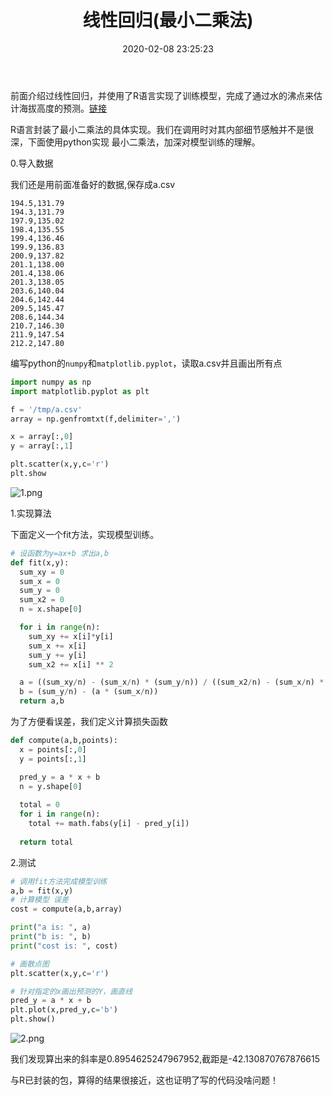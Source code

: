 ﻿---
layout: post
title: 线性回归(最小二乘法)
date: 2020-02-08 23:25:23
categories: 机器学习
mathjax: true
---

前面介绍过线性回归，并使用了R语言实现了训练模型，完成了通过水的沸点来估计海拔高度的预测。[链接](http://hoey.tk/2018/10/07/2018-10-07-一元线性回归分析/)

R语言封装了最小二乘法的具体实现。我们在调用时对其内部细节感触并不是很深，下面使用python实现 最小二乘法，加深对模型训练的理解。

0.导入数据

我们还是用前面准备好的数据,保存成a.csv

```
194.5,131.79
194.3,131.79
197.9,135.02
198.4,135.55
199.4,136.46
199.9,136.83
200.9,137.82
201.1,138.00
201.4,138.06
201.3,138.05
203.6,140.04
204.6,142.44
209.5,145.47
208.6,144.34
210.7,146.30
211.9,147.54
212.2,147.80
```

编写python的``numpy``和``matplotlib.pyplot``，读取a.csv并且画出所有点

```python
import numpy as np
import matplotlib.pyplot as plt

f = '/tmp/a.csv'
array = np.genfromtxt(f,delimiter=',')

x = array[:,0]
y = array[:,1]

plt.scatter(x,y,c='r')
plt.show
```

![1.png](https://i.loli.net/2020/02/08/bGNWdanpXxow5Rl.png)

1.实现算法

下面定义一个fit方法，实现模型训练。

```python
# 设函数为y=ax+b 求出a,b
def fit(x,y):
  sum_xy = 0
  sum_x = 0
  sum_y = 0
  sum_x2 = 0
  n = x.shape[0]

  for i in range(n):
    sum_xy += x[i]*y[i]
    sum_x += x[i]
    sum_y += y[i]
    sum_x2 += x[i] ** 2

  a = ((sum_xy/n) - (sum_x/n) * (sum_y/n)) / ((sum_x2/n) - (sum_x/n) * (sum_x/n))
  b = (sum_y/n) - (a * (sum_x/n))
  return a,b

```

为了方便看误差，我们定义计算损失函数

```python
def compute(a,b,points):
  x = points[:,0]
  y = points[:,1]

  pred_y = a * x + b
  n = y.shape[0]
  
  total = 0
  for i in range(n):
    total += math.fabs(y[i] - pred_y[i])
  
  return total
```

2.测试

```python
# 调用fit方法完成模型训练
a,b = fit(x,y)
# 计算模型 误差
cost = compute(a,b,array)

print("a is: ", a)
print("b is: ", b)
print("cost is: ", cost)

# 画散点图
plt.scatter(x,y,c='r')

# 针对指定的x画出预测的Y，画直线
pred_y = a * x + b
plt.plot(x,pred_y,c='b')
plt.show()
```

![2.png](https://i.loli.net/2020/02/08/cM7DljBuhHJVo8z.png)

我们发现算出来的斜率是0.8954625247967952,截距是-42.130870767876615

与R已封装的包，算得的结果很接近，这也证明了写的代码没啥问题！


